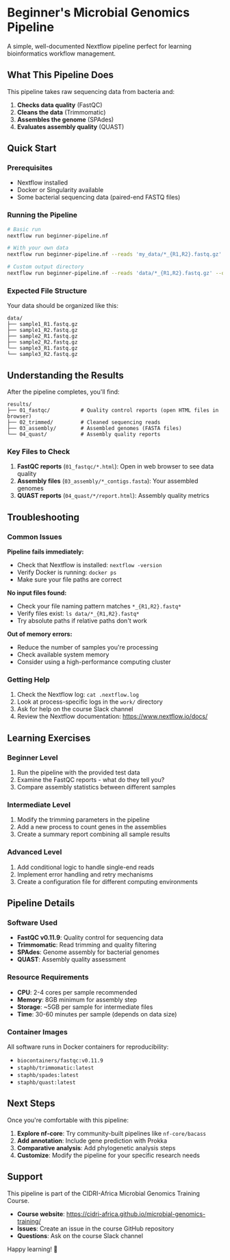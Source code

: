 # Beginner's Microbial Genomics Pipeline

A simple, well-documented Nextflow pipeline perfect for learning bioinformatics workflow management.

## What This Pipeline Does

This pipeline takes raw sequencing data from bacteria and:

1. **Checks data quality** (FastQC)
2. **Cleans the data** (Trimmomatic)
3. **Assembles the genome** (SPAdes)
4. **Evaluates assembly quality** (QUAST)

## Quick Start

### Prerequisites

- Nextflow installed
- Docker or Singularity available
- Some bacterial sequencing data (paired-end FASTQ files)

### Running the Pipeline

```bash
# Basic run
nextflow run beginner-pipeline.nf

# With your own data
nextflow run beginner-pipeline.nf --reads 'my_data/*_{R1,R2}.fastq.gz'

# Custom output directory
nextflow run beginner-pipeline.nf --reads 'data/*_{R1,R2}.fastq.gz' --outdir my_results
```

### Expected File Structure

Your data should be organized like this:

```
data/
├── sample1_R1.fastq.gz
├── sample1_R2.fastq.gz
├── sample2_R1.fastq.gz
├── sample2_R2.fastq.gz
└── sample3_R1.fastq.gz
└── sample3_R2.fastq.gz
```

## Understanding the Results

After the pipeline completes, you'll find:

```
results/
├── 01_fastqc/          # Quality control reports (open HTML files in browser)
├── 02_trimmed/         # Cleaned sequencing reads
├── 03_assembly/        # Assembled genomes (FASTA files)
└── 04_quast/           # Assembly quality reports
```

### Key Files to Check

1. **FastQC reports** (`01_fastqc/*.html`): Open in web browser to see data quality
2. **Assembly files** (`03_assembly/*_contigs.fasta`): Your assembled genomes
3. **QUAST reports** (`04_quast/*/report.html`): Assembly quality metrics

## Troubleshooting

### Common Issues

**Pipeline fails immediately:**
- Check that Nextflow is installed: `nextflow -version`
- Verify Docker is running: `docker ps`
- Make sure your file paths are correct

**No input files found:**
- Check your file naming pattern matches `*_{R1,R2}.fastq*`
- Verify files exist: `ls data/*_{R1,R2}.fastq*`
- Try absolute paths if relative paths don't work

**Out of memory errors:**
- Reduce the number of samples you're processing
- Check available system memory
- Consider using a high-performance computing cluster

### Getting Help

1. Check the Nextflow log: `cat .nextflow.log`
2. Look at process-specific logs in the `work/` directory
3. Ask for help on the course Slack channel
4. Review the Nextflow documentation: https://www.nextflow.io/docs/

## Learning Exercises

### Beginner Level
1. Run the pipeline with the provided test data
2. Examine the FastQC reports - what do they tell you?
3. Compare assembly statistics between different samples

### Intermediate Level
1. Modify the trimming parameters in the pipeline
2. Add a new process to count genes in the assemblies
3. Create a summary report combining all sample results

### Advanced Level
1. Add conditional logic to handle single-end reads
2. Implement error handling and retry mechanisms
3. Create a configuration file for different computing environments

## Pipeline Details

### Software Used
- **FastQC v0.11.9**: Quality control for sequencing data
- **Trimmomatic**: Read trimming and quality filtering
- **SPAdes**: Genome assembly for bacterial genomes
- **QUAST**: Assembly quality assessment

### Resource Requirements
- **CPU**: 2-4 cores per sample recommended
- **Memory**: 8GB minimum for assembly step
- **Storage**: ~5GB per sample for intermediate files
- **Time**: 30-60 minutes per sample (depends on data size)

### Container Images
All software runs in Docker containers for reproducibility:
- `biocontainers/fastqc:v0.11.9`
- `staphb/trimmomatic:latest`
- `staphb/spades:latest`
- `staphb/quast:latest`

## Next Steps

Once you're comfortable with this pipeline:

1. **Explore nf-core**: Try community-built pipelines like `nf-core/bacass`
2. **Add annotation**: Include gene prediction with Prokka
3. **Comparative analysis**: Add phylogenetic analysis steps
4. **Customize**: Modify the pipeline for your specific research needs

## Support

This pipeline is part of the CIDRI-Africa Microbial Genomics Training Course.

- **Course website**: https://cidri-africa.github.io/microbial-genomics-training/
- **Issues**: Create an issue in the course GitHub repository
- **Questions**: Ask on the course Slack channel

Happy learning! 🧬

